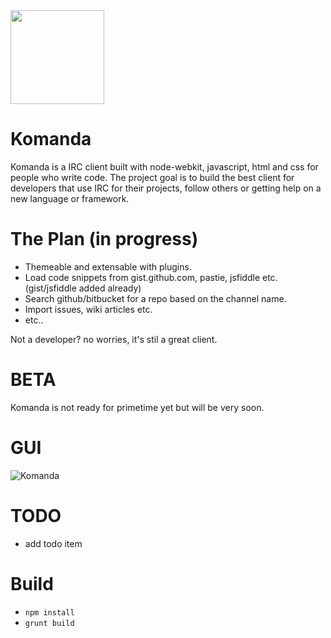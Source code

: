 <img height="150px" width="150px" src="https://raw.githubusercontent.com/mephux/komanda/master/app/styles/images/logo/komanda%20(PNG)/256x256.png"> 

# Komanda

Komanda is a IRC client built with node-webkit, javascript, html and css for people who write code. The project goal is to build the best client for developers that use IRC for their projects, follow others or getting help on a new language or framework.

# The Plan (in progress)

* Themeable and extensable with plugins.
* Load code snippets from gist.github.com, pastie, jsfiddle etc. (gist/jsfiddle added already)
* Search github/bitbucket for a repo based on the channel name.
* Import issues, wiki articles etc.
* etc..

Not a developer? no worries, it's stil a great client.

# BETA

Komanda is not ready for primetime yet but will be very soon.

# GUI

![Komanda](https://raw.githubusercontent.com/mephux/komanda/master/app/styles/images/screenshot/komanda-ss-1.png)

# TODO

* add todo item

# Build
  * `npm install`
  * `grunt build`
